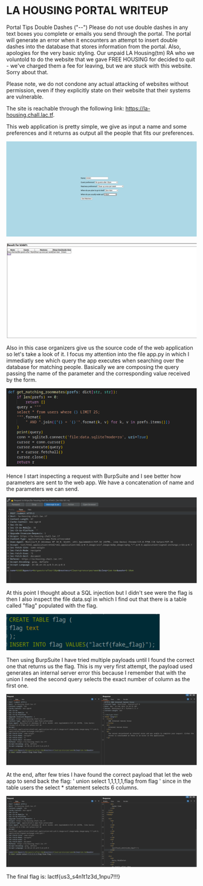 # LA HOUSING PORTAL WRITEUP

Portal Tips Double Dashes ("--") Please do not use double dashes in any text boxes you complete or emails you send through the portal. The portal will generate an error when it encounters an attempt to insert double dashes into the database that stores information from the portal.
Also, apologies for the very basic styling. Our unpaid LA Housing(tm) RA who we voluntold to do the website that we gave FREE HOUSING for decided to quit - we've charged them a fee for leaving, but we are stuck with this website. Sorry about that.

Please note, we do not condone any actual attacking of websites without permission, even if they explicitly state on their website that their systems are vulnerable.

The site is reachable through the following link: https://la-housing.chall.lac.tf.

This web application is pretty simple, we give as input a name and some preferences and it returns as output all the people that fits our preferences.

![testo alt](Images/lahp1.png)

![testo alt](Images/lahp2.png)

Also in this case organizers give us the source code of the web application so let's take a look of it. I focus my attention into the file app.py in which I immediatly see which query the app executes when searching over the database for matching people. Basically we are composing the query passing the name of the parameter and the corresponding value received by the form.

![testo alt](Images/lahp3.png)

Hence I start inspecting a request with BurpSuite and I see better how parameters are sent to the web app. We have a concatenation of name and the parameters we can send.

![testo alt](Images/lahp4.png)

At this point I thought about a SQL injection but I didn't see were the flag is then I also inspect the file data.sql in which I find out that there is a table called "flag" populated with the flag.

![testo alt](Images/lahp5.png)

Then using BurpSuite I have tried multiple payloads until I found the correct one that returns us the flag. This is my very first attempt, the payload used generates an internal server error this because I remember that with the union I need the second query selects the exact number of column as the first one.

![testo alt](Images/lahp6.png)

At the end, after few tries I have found the correct payload that let the web app to send back the flag: ' union select 1,1,1,1,1,flag from flag ' since in the table users the select * statement selects 6 columns.

![testo alt](Images/lahp7.png)

The final flag is: lactf{us3_s4n1t1z3d_1npu7!!!}

